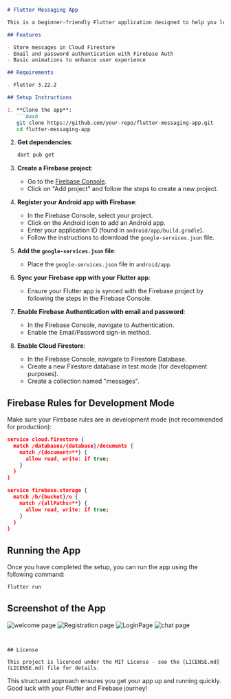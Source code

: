 ```markdown
# Flutter Messaging App

This is a beginner-friendly Flutter application designed to help you learn how to use Cloud Firestore to store messages in document collection form and Firebase Auth for email and password authentication. The app also includes some basic animations using `AnimationController`, `ColorTween`, and `Curve` classes to enhance the user experience.

## Features

- Store messages in Cloud Firestore
- Email and password authentication with Firebase Auth
- Basic animations to enhance user experience

## Requirements

- Flutter 3.22.2

## Setup Instructions

1. **Clone the app**:
   ```bash
   git clone https://github.com/your-repo/flutter-messaging-app.git
   cd flutter-messaging-app
   ```

2. **Get dependencies**:
   ```bash
   dart pub get
   ```

3. **Create a Firebase project**:
   - Go to the [Firebase Console](https://console.firebase.google.com/).
   - Click on "Add project" and follow the steps to create a new project.

4. **Register your Android app with Firebase**:
   - In the Firebase Console, select your project.
   - Click on the Android icon to add an Android app.
   - Enter your application ID (found in `android/app/build.gradle`).
   - Follow the instructions to download the `google-services.json` file.

5. **Add the `google-services.json` file**:
   - Place the `google-services.json` file in `android/app`.

6. **Sync your Firebase app with your Flutter app**:
   - Ensure your Flutter app is synced with the Firebase project by following the steps in the Firebase Console.

7. **Enable Firebase Authentication with email and password**:
   - In the Firebase Console, navigate to Authentication.
   - Enable the Email/Password sign-in method.

8. **Enable Cloud Firestore**:
   - In the Firebase Console, navigate to Firestore Database.
   - Create a new Firestore database in test mode (for development purposes).
   - Create a collection named "messages".

## Firebase Rules for Development Mode

Make sure your Firebase rules are in development mode (not recommended for production):

```json
service cloud.firestore {
  match /databases/{database}/documents {
    match /{document=**} {
      allow read, write: if true;
    }
  }
}

service firebase.storage {
  match /b/{bucket}/o {
    match /{allPaths=**} {
      allow read, write: if true;
    }
  }
}
```

## Running the App

Once you have completed the setup, you can run the app using the following command:

```bash
flutter run
```

## Screenshot of the App

![welcome page](https://github.com/pranavpunjabi28/flash_chat/assets/109886737/77c41d51-ca3f-4f03-a908-9edaf4cb102e)
![Registration page](https://github.com/pranavpunjabi28/flash_chat/assets/109886737/f7908a79-d19d-46ba-9b87-bb98bafa699f)
![LoginPage](https://github.com/pranavpunjabi28/flash_chat/assets/109886737/66b38605-77cf-4a8e-a896-90561da71b20)
![chat page](https://github.com/pranavpunjabi28/flash_chat/assets/109886737/ab15e83f-6aea-4403-a918-7065ccc68f77)

```


## License

This project is licensed under the MIT License - see the [LICENSE.md](LICENSE.md) file for details.
```

This structured approach ensures you get your app up and running quickly. Good luck with your Flutter and Firebase journey!
